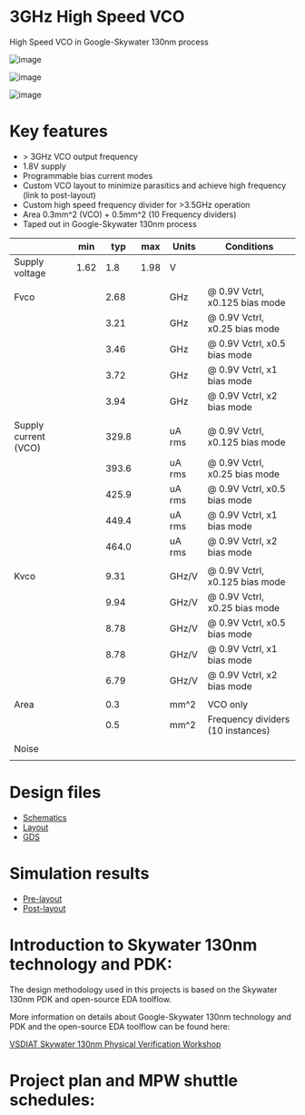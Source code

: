 # 3GHz High Speed VCO
High Speed VCO in Google-Skywater 130nm process

![image](https://user-images.githubusercontent.com/95447782/159545975-644caf80-5cb7-410d-9a74-c7f3799e71a4.png)

![image](https://user-images.githubusercontent.com/95447782/159536411-3104660e-a312-41c9-ad33-6c2830ce608c.png)

![image](https://user-images.githubusercontent.com/95447782/159129021-774e9976-ce00-4699-9d40-47be3756df81.png)



Key features
===
* \> 3GHz VCO output frequency
* 1.8V supply
* Programmable bias current modes
* Custom VCO layout to minimize parasitics and achieve high frequency (link to post-layout)
* Custom high speed frequency divider for >3.5GHz operation
* Area 0.3mm^2 (VCO) + 0.5mm^2 (10 Frequency dividers) 
* Taped out in Google-Skywater 130nm process




|		|	min	|	typ	|	max	|	Units	|	Conditions	|
|	------------	|	------------	|	------------	|	------------	|	------------	|	------------	|
|	Supply voltage	|	1.62	|	1.8	|	1.98	|	V	|		|
|		|		|		|		|		|		|
|	Fvco	|		|	2.68	|		|	GHz	|	@ 0.9V Vctrl, x0.125 bias mode	|
|		|		|	3.21	|		|	GHz	|	@ 0.9V Vctrl, x0.25 bias mode	|
|		|		|	3.46	|		|	GHz	|	@ 0.9V Vctrl, x0.5 bias mode	|
|		|		|	3.72	|		|	GHz	|	@ 0.9V Vctrl, x1 bias mode	|
|		|		|	3.94	|		|	GHz	|	@ 0.9V Vctrl, x2 bias mode	|
|		|		|		|		|		|		|
|	Supply current (VCO)	|		|	329.8	|		|	uA rms	|	@ 0.9V Vctrl, x0.125 bias mode	|
|		|		|	393.6	|		|	uA rms	|	@ 0.9V Vctrl, x0.25 bias mode	|
|		|		|	425.9	|		|	uA rms	|	@ 0.9V Vctrl, x0.5 bias mode	|
|		|		|	449.4	|		|	uA rms	|	@ 0.9V Vctrl, x1 bias mode	|
|		|		|	464.0	|		|	uA rms	|	@ 0.9V Vctrl, x2 bias mode	|
|		|		|		|		|		|		|
|	Kvco	|		|	9.31	|		|	GHz/V	|	@ 0.9V Vctrl, x0.125 bias mode	|
|		|		|	9.94	|		|	GHz/V	|	@ 0.9V Vctrl, x0.25 bias mode	|
|		|		|	8.78	|		|	GHz/V	|	@ 0.9V Vctrl, x0.5 bias mode	|
|		|		|	8.78	|		|	GHz/V	|	@ 0.9V Vctrl, x1 bias mode	|
|		|		|	6.79	|		|	GHz/V	|	@ 0.9V Vctrl, x2 bias mode	|
|		|		|		|		|		|		|
|	Area	|		|	0.3	|		|	mm^2	|	VCO only	|
|		|		|	0.5	|		|	mm^2	|	Frequency dividers (10 instances)	|
|		|		|		|		|		|		|
|	Noise	|		|		|		|		|		|
|		|		|		|		|		|		|



Design files
====
* [Schematics](https://github.com/powergainer/caravel_user_project_analog_vco/tree/main/xschem)
* [Layout](https://github.com/powergainer/caravel_user_project_analog_vco/tree/main/mag)
* [GDS](https://github.com/powergainer/caravel_user_project_analog_vco/tree/main/gds)

Simulation results
====
* [Pre-layout](/Pre-Layout/Initial_design_investigation.md)
* [Post-layout](/Post-Layout/Post-Layout.md)


Introduction to Skywater 130nm technology and PDK:
====
The design methodology used in this projects is based on the Skywater 130nm PDK and open-source EDA toolflow.

More information on details about Google-Skywater 130nm technology and PDK and the open-source EDA toolflow can be found here:

[VSDIAT Skywater 130nm Physical Verification Workshop](https://github.com/powergainer/VSDIAT_Physical_Verification_Sky130)


Project plan and MPW shuttle schedules:
===



